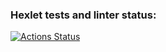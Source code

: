 ### Hexlet tests and linter status:
[![Actions Status](https://github.com/mariajakobi/data-analytics-project-92/actions/workflows/hexlet-check.yml/badge.svg)](https://github.com/mariajakobi/data-analytics-project-92/actions)